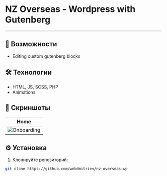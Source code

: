 # NZ Overseas - Wordpress with Gutenberg

---

## 🚀 Возможности

- Editing custom gutenberg blocks

## 🛠 Технологии

- HTML, JS, SCSS, PHP
- Animations

## 📸 Скриншоты

| Home                                                                                  |
| ------------------------------------------------------------------------------------- |
| ![Onboarding](https://api.webdmitriev.com/wp-content/uploads/2025/10/nz-overseas.png) |

## ⚙️ Установка

1. Клонируйте репозиторий:

```bash
git clone https://github.com/webdmitriev/nz-overseas-wp
```
